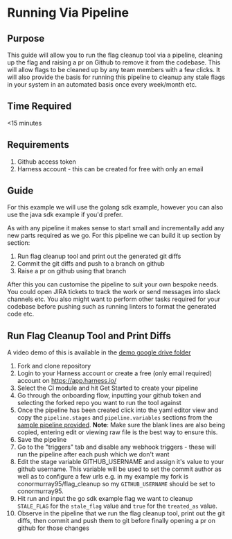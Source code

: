# Running Via Pipeline

## Purpose
This guide will allow you to run the flag cleanup tool via a pipeline, cleaning up the flag and raising a pr on Github to remove it from the codebase. This will allow flags to be cleaned up by any team members with a few clicks. It will also provide the basis for running this pipeline to cleanup any stale flags in your system in an automated basis once every week/month etc. 

## Time Required
<15 minutes

## Requirements
1. Github access token
2. Harness account - this can be created for free with only an email

## Guide
For this example we will use the golang sdk example, however you can also use the java sdk example if you'd prefer.

As with any pipeline it makes sense to start small and incrementally add any new parts required as we go. For this pipeline we can build it up section by section: 
1. Run flag cleanup tool and print out the generated git diffs
2. Commit the git diffs and push to a branch on github
3. Raise a pr on github using that branch 

After this you can customise the pipeline to suit your own bespoke needs. You could open JIRA tickets to track the work or send messages into slack channels etc. You also might want to perform other tasks required for your codebase before pushing such as running linters to format the generated code etc.


## Run Flag Cleanup Tool and Print Diffs
A video demo of this is available in the [demo google drive folder](https://drive.google.com/drive/folders/1tbnnQ3dbed0bMpNFE58oOvOUM6cBLD62?usp=sharing)
1. Fork and clone repository
2. Login to your Harness account or create a free (only email required) account on https://app.harness.io/ 
3. Select the CI module and hit Get Started to create your pipeline
4. Go through the onboarding flow, inputting your github token and selecting the forked repo you want to run the tool against
5. Once the pipeline has been created click into the yaml editor view and copy the `pipeline.stages` and `pipeline.variables` sections from the [sample pipeline provided](pipelines/flag_cleanup_pipeline.yaml). **Note**: Make sure the blank lines are also being copied, entering edit or viewing raw file is the best way to ensure this.
6. Save the pipeline
7. Go to the "triggers" tab and disable any webhook triggers - these will run the pipeline after each push which we don't want
8. Edit the stage variable GITHUB_USERNAME and assign it's value to your github username. This variable will be used to set the commit author as well as to configure a few urls e.g. in my example my fork is conormurray95/flag_cleanup so my `GITHUB_USERNAME` should be set to conormurray95.
9. Hit run and input the go sdk example flag we want to cleanup `STALE_FLAG` for the `stale_flag` value and `true` for the `treated_as` value.
10. Observe in the pipeline that we run the flag cleanup tool, print out the git diffs, then commit and push them to git before finally opening a pr on github for those changes

